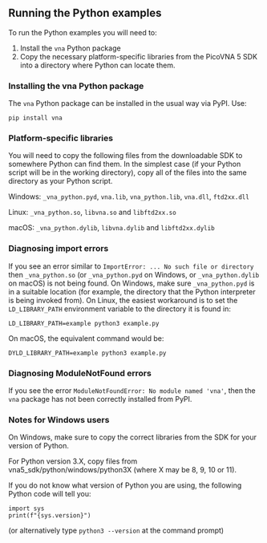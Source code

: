 ## Running the Python examples

To run the Python examples you will need to:

1. Install the `vna` Python package
2. Copy the necessary platform-specific libraries from the PicoVNA 5 SDK into a directory where Python can locate them.

### Installing the vna Python package

The `vna` Python package can be installed in the usual way via PyPI. Use:

```
pip install vna
```


### Platform-specific libraries

You will need to copy the following files from the downloadable SDK to somewhere Python can find them. In the simplest case (if your Python script will be in the working directory), copy all of the files into the same directory as your Python script.

Windows: `_vna_python.pyd`, `vna.lib`, `vna_python.lib`, `vna.dll`, `ftd2xx.dll`

Linux: `_vna_python.so`, `libvna.so` and `libftd2xx.so`

macOS: `_vna_python.dylib`, `libvna.dylib` and `libftd2xx.dylib`



### Diagnosing import errors

If you see an error similar to `ImportError: ... No such file or directory` then `_vna_python.so` (or `_vna_python.pyd` on Windows, or `_vna_python.dylib` on macOS) is not being found. On Windows, make sure `_vna_python.pyd` is in a suitable location (for example, the directory that the Python interpreter is being invoked from). On Linux, the easiest workaround is to set the `LD_LIBRARY_PATH` environment variable to the directory it is found in:

`LD_LIBRARY_PATH=example python3 example.py`

On macOS, the equivalent command would be:

`DYLD_LIBRARY_PATH=example python3 example.py`


### Diagnosing ModuleNotFound errors

If you see the error `ModuleNotFoundError: No module named 'vna'`, then the `vna` package has not been correctly installed from PyPI.


### Notes for Windows users

On Windows, make sure to copy the correct libraries from the SDK for your version of Python.

For Python version 3.X, copy files from vna5_sdk/python/windows/python3X (where X may be 8, 9, 10 or 11).

If you do not know what version of Python you are using, the following Python code will tell you:

```
import sys
print(f"{sys.version}")
```

(or alternatively type `python3 --version` at the command prompt)



